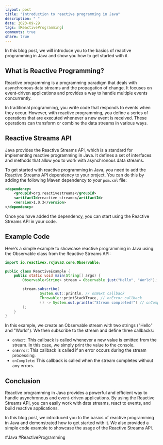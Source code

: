 ```yaml
---
layout: post
title: "Introduction to reactive programming in Java"
description: " "
date: 2023-09-29
tags: [ReactiveProgramming]
comments: true
share: true
---
```


In this blog post, we will introduce you to the basics of reactive programming in Java and show you how to get started with it.

## What is Reactive Programming?

Reactive programming is a programming paradigm that deals with asynchronous data streams and the propagation of change. It focuses on event-driven applications and provides a way to handle multiple events concurrently.

In traditional programming, you write code that responds to events when they occur. However, with reactive programming, you define a series of operations that are executed whenever a new event is received. These operations can transform or combine the data streams in various ways.

## Reactive Streams API

Java provides the Reactive Streams API, which is a standard for implementing reactive programming in Java. It defines a set of interfaces and methods that allow you to work with asynchronous data streams.

To get started with reactive programming in Java, you need to add the Reactive Streams API dependency to your project. You can do this by adding the following Maven dependency to your `pom.xml` file:

```xml
<dependency>
    <groupId>org.reactivestreams</groupId>
    <artifactId>reactive-streams</artifactId>
    <version>1.0.3</version>
</dependency>
```

Once you have added the dependency, you can start using the Reactive Streams API in your code.

## Example Code

Here's a simple example to showcase reactive programming in Java using the Observable class from the Reactive Streams API:

```java
import io.reactivex.rxjava3.core.Observable;

public class ReactiveExample {
    public static void main(String[] args) {
        Observable<String> stream = Observable.just("Hello", "World");

        stream.subscribe(
                System.out::println, // onNext callback
                Throwable::printStackTrace, // onError callback
                () -> System.out.println("Stream completed!") // onComplete callback
        );
    }
}
```

In this example, we create an Observable stream with two strings ("Hello" and "World"). We then subscribe to the stream and define three callbacks:

- `onNext`: This callback is called whenever a new value is emitted from the stream. In this case, we simply print the value to the console.
- `onError`: This callback is called if an error occurs during the stream processing.
- `onComplete`: This callback is called when the stream completes without any errors.

## Conclusion

Reactive programming in Java provides a powerful and efficient way to handle asynchronous and event-driven applications. By using the Reactive Streams API, you can easily work with data streams, react to events, and build reactive applications.

In this blog post, we introduced you to the basics of reactive programming in Java and demonstrated how to get started with it. We also provided a simple code example to showcase the usage of the Reactive Streams API.

#Java #ReactiveProgramming